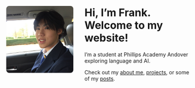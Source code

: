 <div style="display: flex; align-items: center; gap: 30px;">
  <img src="/images/ProfilePhoto.jpg" alt="Profile photo" style="width: 180px; border-radius: 8px;">
  <div>
    <h1>Hi, I’m Frank. Welcome to my website!</h1>
    <p>I’m a student at Phillips Academy Andover exploring language and AI.</p>
    <p>Check out my <a href="/about">about me</a>, <a href="/projects">projects</a>, or some of my <a href="/blog">posts</a>.</p>
  </div>
</div>
